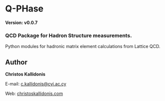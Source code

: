 # Q-PHase 
**Version: v0.0.7**

### QCD Package for Hadron Structure measurements.

Python modules for hadronic matrix element calculations from Lattice QCD.

## Author
**Christos Kallidonis**

E-mail: c.kallidonis@cyi.ac.cy

Web: [christoskallidonis.com](http://christoskallidonis.com)
